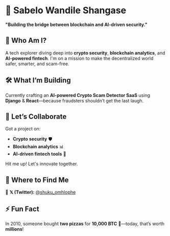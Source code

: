 # 🚀 Sabelo Wandile Shangase

**"Building the bridge between blockchain and AI-driven security."**

## 👾 Who Am I?
A tech explorer diving deep into **crypto security**, **blockchain analytics**, and **AI-powered fintech**. I'm on a mission to make the decentralized world safer, smarter, and scam-free.

## 🛠️ What I’m Building
Currently crafting an **AI-powered Crypto Scam Detector SaaS** using **Django** & **React**—because fraudsters shouldn’t get the last laugh.

## 🤝 Let’s Collaborate
Got a project on:
- **Crypto security** 🛡️
- **Blockchain analytics** 📊
- **AI-driven fintech tools** 🤖

Hit me up! Let's innovate together.

## 📡 Where to Find Me
📍 **𝕏 (Twitter):** [@shuku_omhlophe](https://twitter.com/shuku_omhlophe)

## ⚡ Fun Fact
In 2010, someone bought **two pizzas** for **10,000 BTC** 🍕—today, that’s worth **millions**!
